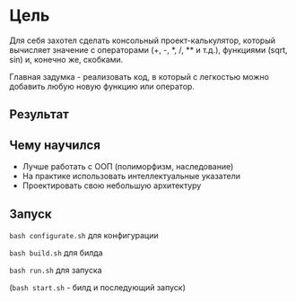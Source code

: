 # Цель
Для себя захотел сделать консольный проект-калькулятор, который вычисляет значение с операторами (+, -, *, /, ** и т.д.), функциями (sqrt, sin) и, конечно же, скобками.

Главная задумка - реализовать код, в который с легкостью можно добавить любую новую функцию или оператор.

## Результат



## Чему научился
- Лучше работать с ООП (полиморфизм, наследование)
- На практике использовать интеллектуальные указатели
- Проектировать свою небольшую архитектуру



## Запуск
```bash configurate.sh``` для конфигурации

```bash build.sh``` для билда

```bash run.sh``` для запуска

(```bash start.sh``` - билд и последующий запуск)
